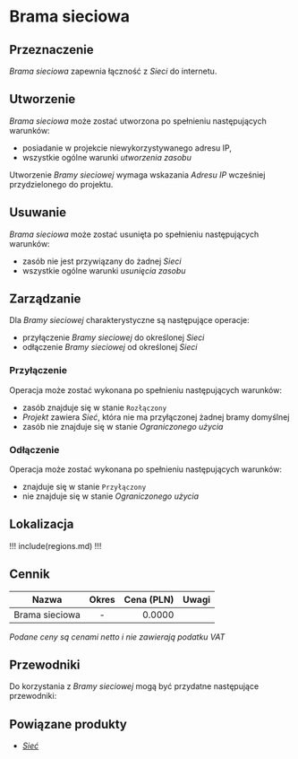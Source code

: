 # Brama sieciowa

## Przeznaczenie

*Brama sieciowa* zapewnia łączność z *Sieci* do internetu.

## Utworzenie

*Brama sieciowa* może zostać utworzona po spełnieniu następujących warunków:

 * posiadanie w projekcie niewykorzystywanego adresu IP,
 * wszystkie ogólne warunki *utworzenia zasobu*

Utworzenie *Bramy sieciowej* wymaga wskazania *Adresu IP* wcześniej przydzielonego do projektu.

## Usuwanie

*Brama sieciowa* może zostać usunięta po spełnieniu następujących warunków:

 * zasób nie jest przywiązany do żadnej *Sieci*
 * wszystkie ogólne warunki *usunięcia zasobu*

## Zarządzanie

Dla *Bramy sieciowej* charakterystyczne są następujące operacje:

* przyłączenie *Bramy sieciowej* do określonej *Sieci*
* odłączenie *Bramy sieciowej* od określonej *Sieci*

### Przyłączenie

Operacja może zostać wykonana po spełnieniu następujących warunków: 

* zasób znajduje się w stanie ```Rozłączony```
* *Projekt* zawiera *Sieć*, która nie ma przyłączonej żadnej bramy domyślnej
* zasób nie znajduje się w stanie *Ograniczonego użycia*

### Odłączenie

Operacja może zostać wykonana po spełnieniu następujących warunków: 

* znajduje się w stanie ```Przyłączony```
* nie znajduje się w stanie *Ograniczonego użycia*

## Lokalizacja

!!! include(regions.md) !!!

## Cennik

Nazwa           | Okres  | Cena (PLN) | Uwagi
--------------- | :----: | ---------: | :----:
Brama sieciowa  |   -    |     0.0000 | 

<!-- TODO: Service need to be created. -->

*Podane ceny są cenami netto i nie zawierają podatku VAT*

## Przewodniki

Do korzystania z *Bramy sieciowej* mogą być przydatne następujące przewodniki:

<PageList path_re="guide/networking/network-gateway/"/>

## Powiązane produkty

* *[Sieć](/resource/networking/network-gateway.md)*